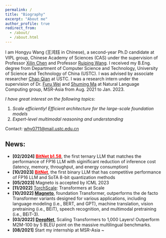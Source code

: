 ```yaml
---
permalink: /
title: "Biography"
excerpt: "About me"
author_profile: true
redirect_from: 
  - /about/
  - /about.html
---
```


I am Hongyu Wang (王鸿钰 in Chinese), a second-year Ph.D candidate at VIPL group, Chinese Academy of Sciences (CAS) under the supervision of Professor [Xilin Chen](http://vipl.ict.ac.cn/people/_xlchen/) and Professor [Ruiping Wang](http://vipl.ict.ac.cn/people/_rpwang/). I received my B.Eng. degree from Department of Computer Science and Technology, University of Science and Technology of China (USTC). I was advised by associate researcher [Chao Qian](http://www.lamda.nju.edu.cn/qianc/) at USTC. I was a research intern under the supervision of Dr. [Furu Wei](https://thegenerality.com/) and [Shuming Ma](https://shumingma.com/) at Natural Language Computing group, MSR-Asia from Aug. 2021 to Jan. 2023.

*I have great interest on the following topics*: 
1. *Scale efficiently! Efficient architecture for the large-scale foundation models*
2. *Expert-level multimodal reasoning and understanding*

Contact: why0711@mail.ustc.edu.cn

## News:
- **[02/2024]** [<span style="color:red;"><strong>BitNet b1.58</strong></span>](https://arxiv.org/pdf/2402.17764.pdf), the first ternary LLM that matches the performance of FP16 LLM with siginificant reduction of inference cost (latency, memory, throughput, and energy consumption)
- **[10/2023]** [<span style="color:red;"><strong>BitNet</strong></span>](https://arxiv.org/pdf/2310.11453.pdf), the first binary LLM that has competitive performance of FP16 LLM and SoTA 8-bit quantization methods
- **[05/2023]** Magneto is accepted by ICML 2023
- **[11/2022]** [TorchScale](https://github.com/microsoft/torchscale): Transformers at Scale
- **[10/2022]** [**Magneto**](https://arxiv.org/pdf/2210.06423.pdf), foundation Transformer, outperforms the de facto Transformer variants designed for various applications, including language modeling (i.e., BERT, and GPT), machine translation, vision pretraining (i.e., BEiT), speech recognition, and multimodal pretraining (i.e., BEiT-3).
- **[03/2022]** [**DeepNet**](https://arxiv.org/pdf/2203.00555.pdf), Scaling Transformers to 1,000 Layers! Outperform M2M-100 by 5 BLEU point on the massive multilingual benchmarks.
- **[08/2021]** Start my internship at MSR-Asia ~

